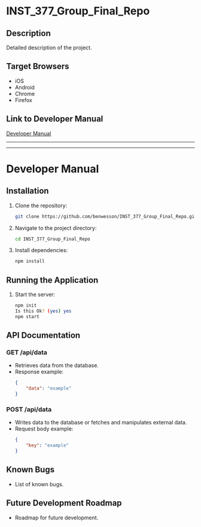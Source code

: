 # INST_377_Group_Final_Repo

## Description
Detailed description of the project.

## Target Browsers
- iOS
- Android
- Chrome
- Firefox

## Link to Developer Manual
[Developer Manual](README.md)

---

---

# Developer Manual

## Installation
1. Clone the repository:
    ```bash
    git clone https://github.com/benwesson/INST_377_Group_Final_Repo.git
    ```
2. Navigate to the project directory:
    ```bash
    cd INST_377_Group_Final_Repo
    ```
3. Install dependencies:
    ```bash
    npm install
    ```

## Running the Application
1. Start the server:
    ```bash
    npm init
    Is this Ok? (yes) yes
    npm start
    ```

## API Documentation
### GET /api/data
- Retrieves data from the database.
- Response example:
    ```json
    {
        "data": "example"
    }
    ```

### POST /api/data
- Writes data to the database or fetches and manipulates external data.
- Request body example:
    ```json
    {
        "key": "example"
    }
    ```

## Known Bugs
- List of known bugs.

## Future Development Roadmap
- Roadmap for future development.
